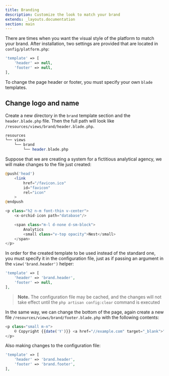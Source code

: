 ```yaml
---
title: Branding
description: Customize the look to match your brand
extends: _layouts.documentation
section: main
---
```


There are times when you want the visual style of the platform to match your brand.
After installation, two settings are provided that are located in `config/platform.php`:

```php
'template' => [
    'header' => null,
    'footer' => null,
],
```

To change the page header or footer, you must specify your own `blade` templates.


## Change logo and name

Create a new directory in the `brand` template section and the` header.blade.php` file.
Then the full path will look like `/resources/views/brand/header.blade.php`.

```php
resources          
└── views
    └── brand
        └── header.blade.php
```

 
Suppose that we are creating a system for a fictitious analytical agency, we will make changes to the file just created:

```php
@push('head')
    <link
        href="/favicon.ico"
        id="favicon"
        rel="icon"
    >
@endpush

<p class="h2 n-m font-thin v-center">
    <x-orchid-icon path="database"/>

    <span class="m-l d-none d-sm-block">
        Analytics
        <small class="v-top opacity">Nest</small>
    </span>
</p>
```
 
In order for the created template to be used instead of the standard one, you must specify it in the configuration file,
just as if passing an argument in the `view('brand.header')` helper:

  
```php
'template' => [
    'header' => 'brand.header',
    'footer' => null,
],
```

> **Note.** The configuration file may be cached, and the changes will not take effect until the `php artisan config:clear` command is executed


In the same way, we can change the bottom of the page, again create a new file `/resources/views/brand/footer.blade.php` with the following contents:


```php
<p class="small m-n">
    © Copyright {{date('Y')}} <a href="//example.com" target="_blank">"Analytics Nest"</a>
</p>
```

Also making changes to the configuration file:

```php
'template' => [
    'header' => 'brand.header',
    'footer' => 'brand.footer',
],
```

